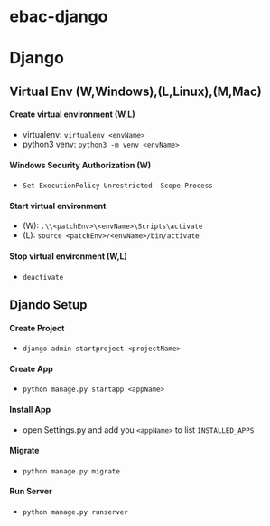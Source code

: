 # ebac-django
# Django
 
## Virtual Env (W,Windows),(L,Linux),(M,Mac)

#### Create virtual environment (W,L)
* virtualenv: `virtualenv <envName>`
* python3 venv: `python3 -m venv <envName>`

#### Windows Security Authorization (W)
* `Set-ExecutionPolicy Unrestricted -Scope Process`

#### Start virtual environment 
* (W): `.\\<patchEnv>\<envName>\Scripts\activate`
* (L): `source <patchEnv>/<envName>/bin/activate`

#### Stop virtual environment (W,L)
* `deactivate`

## Djando Setup 

#### Create Project
* `django-admin startproject <projectName>`

#### Create App
* `python manage.py startapp <appName>`

#### Install App
* open Settings.py and add you `<appName>` to list `INSTALLED_APPS`

#### Migrate
* `python manage.py migrate`

#### Run Server
* `python manage.py runserver`

